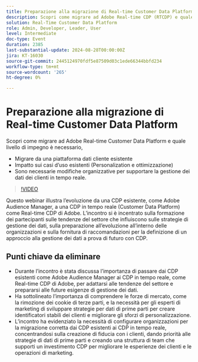 ```yaml
---
title: Preparazione alla migrazione di Real-time Customer Data Platform
description: Scopri come migrare ad Adobe Real-time CDP (RTCDP) e quale livello di impegno è necessario:- Migrare da una CDP esistente- Impatto sui casi di utilizzo esistenti (Personalization e ottimizzazione)- Modifiche organizzative necessarie per supportare la gestione dei dati dei clienti in tempo reale.
solution: Real-Time Customer Data Platform
role: Admin, Developer, Leader, User
level: Intermediate
doc-type: Event
duration: 2385
last-substantial-update: 2024-08-28T00:00:00Z
jira: KT-16030
source-git-commit: 2445124970fdf5e87509d03c1ede66344bbfd234
workflow-type: tm+mt
source-wordcount: '265'
ht-degree: 0%

---
```



# Preparazione alla migrazione di Real-time Customer Data Platform

Scopri come migrare ad Adobe Real-time Customer Data Platform e quale livello di impegno è necessario,

* Migrare da una piattaforma dati cliente esistente
* Impatto sui casi d’uso esistenti (Personalization e ottimizzazione)
* Sono necessarie modifiche organizzative per supportare la gestione dei dati dei clienti in tempo reale.

>[!VIDEO](https://video.tv.adobe.com/v/3432995/?learn=on)

Questo webinar illustra l’evoluzione da una CDP esistente, come Adobe Audience Manager, a una CDP in tempo reale (Customer Data Platform) come Real-time CDP di Adobe. L’incontro si è incentrato sulla formazione dei partecipanti sulle tendenze del settore che influiscono sulle strategie di gestione dei dati, sulla preparazione all’evoluzione all’interno delle organizzazioni e sulla fornitura di raccomandazioni per la definizione di un approccio alla gestione dei dati a prova di futuro con CDP.

## Punti chiave da eliminare

* Durante l’incontro è stata discussa l’importanza di passare dai CDP esistenti come Adobe Audience Manager ai CDP in tempo reale, come Real-time CDP di Adobe, per adattarsi alle tendenze del settore e prepararsi alle future esigenze di gestione dei dati.
* Ha sottolineato l’importanza di comprendere le forze di mercato, come la rimozione dei cookie di terze parti, e la necessità per gli esperti di marketing di sviluppare strategie per dati di prime parti per creare identificatori stabili dei clienti e migliorare gli sforzi di personalizzazione.
* L’incontro ha evidenziato la necessità di configurare organizzazioni per la migrazione corretta dai CDP esistenti ai CDP in tempo reale, concentrandosi sulla creazione di fiducia con i clienti, dando priorità alle strategie di dati di prime parti e creando una struttura di team che supporti un investimento CDP per migliorare le esperienze dei clienti e le operazioni di marketing.
